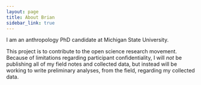 ```yaml
---
layout: page
title: About Brian
sidebar_link: true
---
```


<p class="message">
  I am an anthropology PhD candidate at Michigan State University.
</p>

This project is to contribute to the open science research movement. Because of limitations regarding participant confidentiality, I will _not_ be publishing all of my field notes and collected data, but instead will be working to write preliminary analyses, from the field, regarding my collected data.